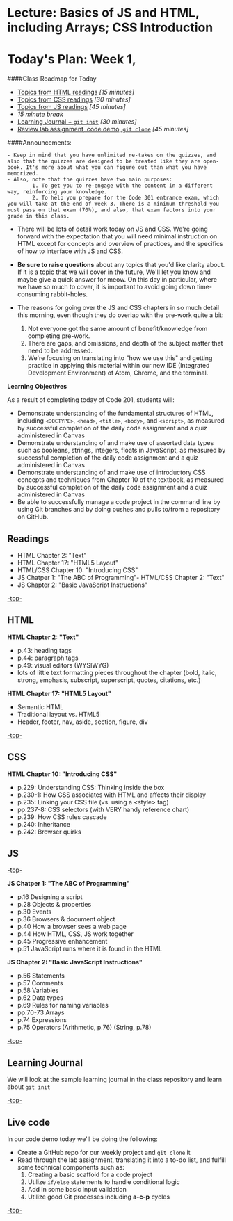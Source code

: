 # Lecture: Basics of JS and HTML, including Arrays; CSS Introduction

<a id="top"></a>
# Today's Plan: Week 1,



####Class Roadmap for Today

- [Topics from HTML readings](#html) *[15 minutes]*
- [Topics from CSS readings](#css) *[30 minutes]*
- [Topics from JS readings](#js) *[45 minutes]*
- *15 minute break*
- [Learning Journal + `git init`](#lj) *[30 minutes]*
- [Review lab assignment, code demo, `git clone`](#code) *[45 minutes]*

####Announcements:

 	- Keep in mind that you have unlimited re-takes on the quizzes, and also that the quizzes are designed to be treated like they are open-book. It's more about what you can figure out than what you have memorized.
	- Also, note that the quizzes have two main purposes:
  			1. To get you to re-engage with the content in a different way, reinforcing your knowledge.
  			2. To help you prepare for the Code 301 entrance exam, which you will take at the end of Week 3. There is a minimum threshold you must pass on that exam (70%), and also, that exam factors into your grade in this class.

- There will be lots of detail work today on JS and CSS. We're going forward with the expectation that you will need minimal instruction on HTML except for concepts and overview of practices, and the specifics of how to interface with JS and CSS.

- **Be sure to raise questions** about any topics that you'd like clarity about. If it is a topic that we will cover in the future, We'll let you know and maybe give a quick answer for meow. On this day in particular, where we have so much to cover, it is important to avoid going down time-consuming rabbit-holes.

- The reasons for going over the JS and CSS chapters in so much detail this morning, even though they do overlap with the pre-work quite a bit:
  1. Not everyone got the same amount of benefit/knowledge from completing pre-work.
  2. There are gaps, and omissions, and depth of the subject matter that need to be addressed.
  3. We're focusing on translating into "how we use this" and getting practice in applying this material within our new IDE (Integrated Development Environment) of Atom, Chrome, and the terminal.

**Learning Objectives**

As a result of completing today of Code 201, students will:

- Demonstrate understanding of the fundamental structures of HTML, including `<DOCTYPE>`, `<head>`, `<title>`, `<body>`, and `<script>`, as measured by successful completion of the daily code assignment and a quiz administered in Canvas
- Demonstrate understanding of and make use of assorted data types such as booleans, strings, integers, floats in JavaScript, as measured by successful completion of the daily code assignment and a quiz administered in Canvas
- Demonstrate understanding of and make use of introductory CSS concepts and techniques from Chapter 10 of the textbook, as measured by successful completion of the daily code assignment and a quiz administered in Canvas
- Be able to successfully manage a code project in the command line by using Git branches and by doing pushes and pulls to/from a repository on GitHub.

## Readings

- HTML Chapter 2: "Text"
- HTML Chapter 17: "HTML5 Layout"
- HTML/CSS Chapter 10: "Introducing CSS"
- JS Chatper 1: "The ABC of Programming"- HTML/CSS Chapter 2: "Text"
- JS Chapter 2: "Basic JavaScript Instructions"

[-top-](#top)

<a id="html"></a>
## HTML

**HTML Chapter 2: "Text"**

- p.43: heading tags
- p.44: paragraph tags
- p.49: visual editors (WYSIWYG)
- lots of little text formatting pieces throughout the chapter (bold, italic, strong, emphasis, subscript, superscript, quotes, citations, etc.)

**HTML Chapter 17: "HTML5 Layout"**

- Semantic HTML
- Traditional layout vs. HTML5
- Header, footer, nav, aside, section, figure, div

[-top-](#top)

<a id="css"></a>
## CSS

**HTML Chapter 10: "Introducing CSS"**

- p.229: Understanding CSS: Thinking inside the box
- p.230-1: How CSS associates with HTML and affects their display
- p.235: Linking your CSS file (vs. using a \<style> tag)
- pp.237-8: CSS selectors (with VERY handy reference chart)
- p.239: How CSS rules cascade
- p.240: Inheritance
- p.242: Browser quirks

<a id="js"></a>
## JS

[-top-](#top)

**JS Chatper 1: "The ABC of Programming"**

- p.16 	Designing a script
- p.28 	Objects & properties
- p.30 	Events
- p.36 	Browsers & document object
- p.40 	How a browser sees a web page
- p.44 	How HTML, CSS, JS work together			
- p.45 	Progressive enhancement
- p.51 	JavaScript runs where it is found in the HTML

**JS Chapter 2: "Basic JavaScript Instructions"**

- p.56 	Statements
- p.57 	Comments
- p.58 	Variables
- p.62 	Data types
- p.69 	Rules for naming variables
- pp.70-73 	Arrays
- p.74 	Expressions
- p.75 	Operators (Arithmetic, p.76) (String, p.78)

[-top-](#top)

<a id="code"></a>
## Learning Journal

We will look at the sample learning journal in the class repository and learn about `git init`

[-top-](#top)

<a id="code"></a>
## Live code

In our code demo today we'll be doing the following:

- Create a GitHub repo for our weekly project and `git clone` it
- Read through the lab assignment, translating it into a to-do list, and fulfill some technical components such as:
  1. Creating a basic scaffold for a code project
  2. Utilize `if/else` statements to handle conditional logic
  3. Add in some basic input validation
  4. Utilize good Git processes including **a-c-p** cycles

[-top-](#top)
